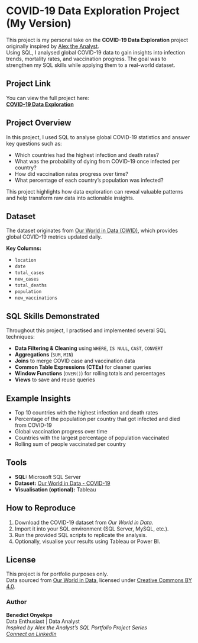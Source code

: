 # COVID-19 Data Exploration Project (My Version)

This project is my personal take on the **COVID-19 Data Exploration** project originally inspired by [Alex the Analyst](https://www.youtube.com/c/AlexTheAnalyst).  
Using SQL, I analysed global COVID-19 data to gain insights into infection trends, mortality rates, and vaccination progress. The goal was to strengthen my SQL skills while applying them to a real-world dataset.


## Project Link
You can view the full project here:  
  [**COVID-19 Data Exploration**](https://github.com/Pacxy-b/PortfolioProjects/blob/main/COVID-19_Data_Exploration.sql)  


## Project Overview
In this project, I used SQL to analyse global COVID-19 statistics and answer key questions such as:
- Which countries had the highest infection and death rates?
- What was the probability of dying from COVID-19 once infected per country?
- How did vaccination rates progress over time?
- What percentage of each country’s population was infected?

This project highlights how data exploration can reveal valuable patterns and help transform raw data into actionable insights.


## Dataset
The dataset originates from [Our World in Data (OWID)](https://ourworldindata.org/covid-deaths), which provides global COVID-19 metrics updated daily.

**Key Columns:**
- `location`
- `date`
- `total_cases`
- `new_cases`
- `total_deaths`
- `population`
- `new_vaccinations`


## SQL Skills Demonstrated
Throughout this project, I practised and implemented several SQL techniques:

- **Data Filtering & Cleaning** using `WHERE`, `IS NULL`, `CAST`, `CONVERT`
- **Aggregations** (`SUM`, `MIN`)
- **Joins** to merge COVID case and vaccination data
- **Common Table Expressions (CTEs)** for cleaner queries
- **Window Functions** (`OVER()`) for rolling totals and percentages
- **Views** to save and reuse queries


## Example Insights
- Top 10 countries with the highest infection and death rates
- Percentage of the population per country that got infected and died from COVID-19 
- Global vaccination progress over time  
- Countries with the largest percentage of population vaccinated  
- Rolling sum of people vaccinated per country


## Tools
- **SQL:** Microsoft SQL Server  
- **Dataset:** [Our World in Data - COVID-19](https://ourworldindata.org/covid-deaths)  
- **Visualisation (optional):** Tableau  


## How to Reproduce
1. Download the COVID-19 dataset from *Our World in Data*.  
2. Import it into your SQL environment (SQL Server, MySQL, etc.).  
3. Run the provided SQL scripts to replicate the analysis.  
4. Optionally, visualise your results using Tableau or Power BI.


## License
This project is for portfolio purposes only.  
Data sourced from [Our World in Data](https://ourworldindata.org), licensed under [Creative Commons BY 4.0](https://creativecommons.org/licenses/by/4.0/).


### Author
**Benedict Onyekpe**  
Data Enthusiast | Data Analyst  
*Inspired by Alex the Analyst’s SQL Portfolio Project Series*  
*[Connect on LinkedIn](https://www.linkedin.com/in/benedict-onyekpe-0a5718217/)*
